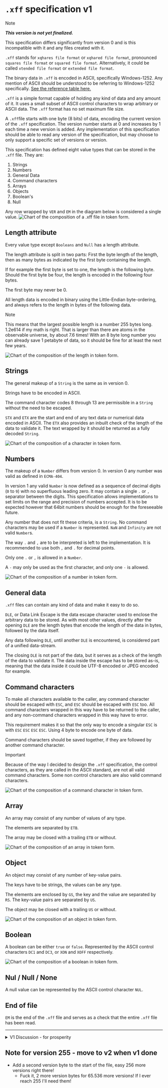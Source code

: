 # `.xff` specification v1

> [!note]
> ***This version is not yet finalized.***

This specification differs significantly from version 0 and is this incompatible with it and any files created with it.

`.xff` stands for `xqhares file format` or `xqhared file format`, pronounced `squares file format` or `squared file format`.
Alternatively, it could be called `xtended file format` or `extended file format`.

The binary data in `.xff` is encoded in ASCII, specifically Windows-1252.
Any mention of ASCII should be understood to be referring to Windows-1252 specifically. 
[See the reference table here.](ascii-reference.md)

`.xff` is a simple format capable of holding any kind of data and any amount of it. It uses a small subset of ASCII control characters to wrap arbitrary or ASCII data.
The `.xff` format has no set maximum file size.

A `.xff`file starts with one byte (8 bits) of data, encoding the current version of the `.xff` specification.
The version number starts at 0 and increases by 1 each time a new version is added.
Any implementation of this specification should be able to read any version of the specification, but may choose to only support a specific set of versions or version.

This specification has defined eight value types that can be stored in the `.xff` file.
They are:

1. Strings
2. Numbers
3. General Data
4. Command characters
5. Arrays
6. Objects
7. Boolean's
8. Null

Any row wrapped by `VER` and `EM` in the diagram below is considered a single value.
![Chart of the composition of a `.xff` file in token form.](../pictures/xff_v1-main-chart-nice.png)

## Length attribute

Every value type except `Booleans` and `Null` has a length attribute.

The length attribute is split in two parts:
First the byte length of the length, then as many bytes as indicated by the first byte containing the length.

If for example the first byte is set to one, the length is the following byte.
Should the first byte be four, the length is encoded in the following four bytes.

The first byte may never be 0.

All length data is encoded in binary using the Little-Endian byte-ordering, and always refers to the length in bytes of the following data.

> [!note]
> This means that the largest possible length is a number 255 bytes long. 1.2e614 if my math is right. That is larger than there are atoms in the observable universe, by about 7.6 times!
> With an 8 byte long number you can already save 1 petabyte of data, so it should be fine for at least the next few years.

![Chart of the composition of the length in token form.](../pictures/xff_v1-len-chart-nice.png)

## Strings

The general makeup of a `String` is the same as in version 0.

Strings have to be encoded in ASCII.

The command character codes 8 through 13 are permissible in a `String` without the need to be escaped.

`STX` and `ETX` are the start and end of any text data or numerical data encoded in ASCII.
The `ETX` also provides an inbuilt check of the length of the data to validate it.
The text wrapped by it should be returned as a fully decoded `String`.

![Chart of the composition of a character in token form.](../pictures/xff_v1-char-chart.png)

## Numbers

The makeup of a `Number` differs from version 0. In version 0 any number was valid as defined in `ECMA-404`.

In version 1 any valid `Number` is now defined as a sequence of decimal digits (`0` to `9`) with no superfluous leading zero. It may contain a single `.` or `,` separator between the digits.
This specification allows implementations to set limits on the range and precision of numbers accepted.
It is to be expected however that 64bit numbers should be enough for the foreseeable future.

Any number that does not fit these criteria, is a `String`.
No command characters may be used if a `Number` is represented.
`NaN` and `Infinity` are not valid `Number`s.

The way `.` and `,` are to be interpreted is left to the implementation. It is recommended to use both `,` and `.` for decimal points.

Only one `.` or `,` is allowed in a `Number`.

A `-` may only be used as the first character, and only one `-` is allowed.

![Chart of the composition of a number in token form.](../pictures/xff_v1-number-chart.png)

## General data

`.xff` files can contain any kind of data and make it easy to do so.

`DLE`, or Data Link Escape is the data escape character used to enclose the arbitrary data to be stored.
As with most other values, directly after the opening `DLE` are the length bytes that encode the length of the data in bytes, followed by the data itself.

Any data following `DLE`, until another `DLE` is encountered, is considered part of a unified data-stream.

The closing `DLE` is not part of the data, but it serves as a check of the length of the data to validate it.
The data inside the escape has to be stored as-is, meaning that the data inside it could be UTF-8 encoded or JPEG encoded for example.

## Command characters

To make all characters available to the caller, any command character should be escaped with `ESC`, and `ESC` should be escaped with `ESC` too.
All command characters wrapped in this way have to be returned to the caller, and any non-command characters wrapped in this way have to error.

This requirement makes it so that the only way to encode a singular `ESC` is with `ESC` `ESC` `ESC` `ESC`. Using 4 byte to encode one byte of data. 

Command characters should be saved together, if they are followed by another command character.

> [!important]
> Because of the way I decided to design the `.xff` specification, the control characters, as they are called in the ASCII standard, are not all valid command characters.
> Some non control characters are also valid command characters.

![Chart of the composition of a command character in token form.](../pictures/xff_v1-cmd-char-chart.png)

## Array

An array may consist of any number of values of any type.

The elements are separated by `ETB`.

The array may be closed with a trailing `ETB` or without.

![Chart of the composition of an array in token form.](../pictures/xff_v1-array-chart-nice.png)

## Object

An object may consist of any number of key-value pairs.

The keys have to be strings, the values can be any type.

The elements are enclosed by `GS`, the key and the value are separated by `RS`.
The key-value pairs are separated by `US`.

The object may be closed with a trailing `US` or without.

![Chart of the composition of an object in token form.](../pictures/xff_v1-object-chart-nice.png)

## Boolean

A boolean can be either `true` or `false`.
Represented by the ASCII control characters `DC1` and `DC3`, or `XON` and `XOFF` respectively.

![Chart of the composition of a boolean in token form.](../pictures/xff_v1-bool-chart-nice.png)

## Nul / Null / None

A null value can be represented by the ASCII control character `NUL`.

## End of file

`EM` is the end of the `.xff` file and serves as a check that the entire `.xff` file has been read.

---

<details>
    <summary>
        V1 Discussion - for prosperity
    </summary>

## Musings about a future version 1

- Make Numbers their own value? Maybe?
    - Save scientific notation as Strings so that we do not lose precision for extreme numbers like in v0.

- A way to represent arrays of data in byte form directly in `.xff` would be nice.
    - I am continuously running into the need to at least be able to store key-value pairs in `.xff` files.
- Some kind of optional metadata for any data, be it strings, data or even command characters.
- Maybe integrate an object store directly, solving all of the above?
- Think about what to do with features, implement version dependent read and write functions?
- Everything gets a length attribute. For performance.
    - Variable amount of length-bytes by prepending a single byte encoding the length of the length-bytes. Maximum length possible: 1.2E614 bytes - Length of a Petabyte: 1e15 which needs only 8 bytes.

</details>

## Note for version 255 - move to v2 when v1 done
- Add a second version byte to the start of the file, easy 256 more versions right there!
    - Fuck it, 2 more version bytes for 65.536 more versions! If I ever reach 255 I'll need them!
